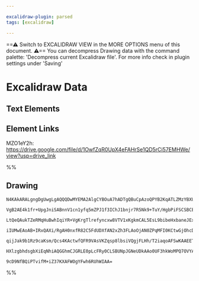 ```yaml
---

excalidraw-plugin: parsed
tags: [excalidraw]

---
```

==⚠  Switch to EXCALIDRAW VIEW in the MORE OPTIONS menu of this document. ⚠== You can decompress Drawing data with the command palette: 'Decompress current Excalidraw file'. For more info check in plugin settings under 'Saving'



# Excalidraw Data

## Text Elements
## Element Links
MZO1eY2h: https://drive.google.com/file/d/1OwfZqR0UpX4eFAHrSe1QD5rCi57EMHWe/view?usp=drive_link

%%
## Drawing
```compressed-json
N4KAkARALgngDgUwgLgAQQQDwMYEMA2AlgCYBOuA7hADTgQBuCpAzoQPYB2KqATLZMzYBXUtiRoIACyhQ4zZAHoFAc0JRJQgEYA6bGwC2CgF7N6hbEcK4OCtptbErHALRY8RMpWdx8Q1TdIEfARcZgRmBShcZQUebQAObQBmGjoghH0EDihmbgBtcDBQMBKIEm4IAFkALQB5AEYEAE0eSVSSyFhECozNBGJiXE1g9tLMbmcANiSk7QAWeqTJnmmA

VgB2AE4k1fr+UpgJniSABnnV1cn1yfq5mZPJ1f3IChJ1bnjr7R5Nk9+TuY/HgbPiFSCSBCEZTSbiTeJxObxepbTY8eobT5PMEQazKEZoE7PCDMKCkNgAawQAGE2Pg2KQKgBiRospBEzS4bDk5RkoQcYg0ukMiSk6zMOC4QLZUaQABmhHw+AAyrB8ehBB4ZcTSRSEAB1N5tNCgjrasmUlUwNXE2nlIm86EccK5NB7bFsCXYNSHV0nQnYnnCOAASWI

LtQeQAukTZeRMqHuBwhIqiYR+VgKrgTlrefyncxw8VTV1xKgkmCAL5EsL9bibeHxbaneJExgsdhcNCnTatpisTgAOU4Ym4izmAJOPERPexhGYABF0lBa2hZQQwuzhPyAKLBTLZcNRolCOCDZfEUfrcerE6La5NolEDjkirSWTyJRkQiMbTKNhsPEEF0AwFHlYIFGIBR6iEehqj1ABpNglUwSYACEOAAKygWoeGwTRyWqJoAAkOHoUhSCpT5SHnfA

iIUMwEAoAB+IRxQAXi/RgAH0nxfR82C5FdUDXfAN2xZh3FLAoOjAN0ZPqMFI0KCtwGjOhcDgOAVVwZduCLaAIUyCoiGhKBRgYQhGNQzluVzAVaXpJlZWclzzOwEQpSgYNl30FVzWpBzhXQZkEFZNyPKyLyfOsrlAz5eyhQqUUOHFSVIvC8jIu8jIADEFWVVVSxtTV9ggdzMuybLfJ1SkDWId5jVK8rPKqvzdUta0NTtQoyoiyqfIAJWER1nVHJq+

qijJak9b1Rz9caKsm/Qcs4KActwfQFR9VAsVKZqsp8lbsiVQgjFLHh/T2iaqoAFSwKAAEETM7dBgllMyFpanztNIR7yLYCgIVwC80CTFMev2/qMm3fkHv+wGQhB9BJTJKhPoOjI4dRm74CKuzzIkslFQADW4dYknqeZNjmR5rj+Hh4SSUrCdpfAmg+VZEmBeoATuKcrnWUqjH/fQ9OxegCCEUszi2RYrmU9Gof0Ib4vzcMIHx0qeRIE6zu4C6tdI

HXlzgbhdsgbXiEqNhiAQGGhmCJGRLE0pLcFRy0CLSBUNpJGNeUDkAAo0UF3hkWoMPQ7OVYAEotQGhBlGTSUKlIAPcGD04I+OQleCz1Bo7jhWIYmtrKWmqAO3DMH8FK2MNoQBP0yNjhlDF00sgdoTSSlolsCIU20B7hAiQ4BvuGHolhCgJ9S2H4vSjsDCEGwHIlTHuBrdt+3hiE52R56zlK8YG7/3wdvShLCowmCVeOy1dySQMHHulB5Na+xOlBKd

9cD9NfBQiPTvifM+iZ37KXAFWOgYFwh6RUhWIAA=
```
%%
